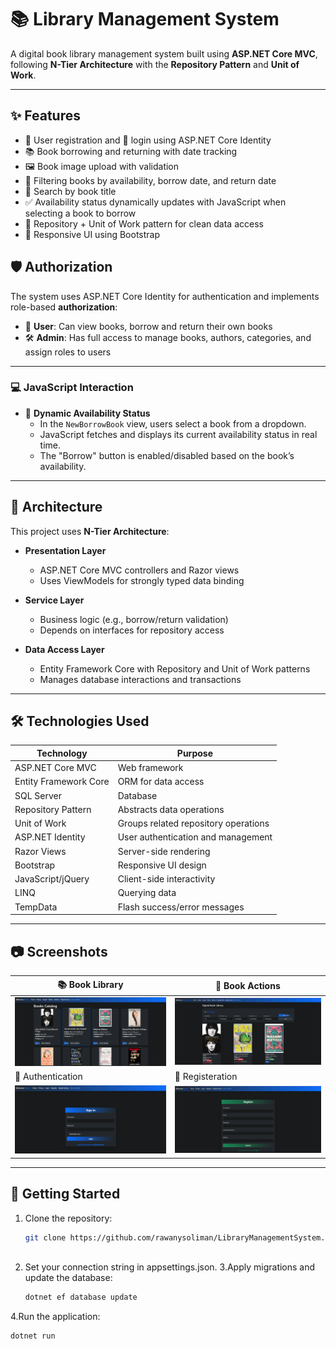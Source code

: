 # 📚 Library Management System

A digital book library management system built using **ASP.NET Core MVC**, following **N-Tier Architecture** with the **Repository Pattern** and **Unit of Work**.

---

## ✨ Features

- 📝 User registration and 🔐 login using ASP.NET Core Identity
- 📚 Book borrowing and returning with date tracking
- 🖼️ Book image upload with validation
- 📅 Filtering books by availability, borrow date, and return date
- 🔎 Search by book title
- ✅ Availability status dynamically updates with JavaScript when selecting a book to borrow
- 🧰 Repository + Unit of Work pattern for clean data access
- 🎨 Responsive UI using Bootstrap

## 🛡️ Authorization

The system uses ASP.NET Core Identity for authentication and implements role-based **authorization**:
- 👤 **User**: Can view books, borrow and return their own books
- 🛠️ **Admin**: Has full access to manage books, authors, categories, and assign roles to users


---

### 💻 JavaScript Interaction
- 🧠 **Dynamic Availability Status**
  - In the `NewBorrowBook` view, users select a book from a dropdown.
  - JavaScript fetches and displays its current availability status in real time.
  - The "Borrow" button is enabled/disabled based on the book’s availability.

---

## 🧱 Architecture

This project uses **N-Tier Architecture**:

- **Presentation Layer**
  - ASP.NET Core MVC controllers and Razor views
  - Uses ViewModels for strongly typed data binding

- **Service Layer**
  - Business logic (e.g., borrow/return validation)
  - Depends on interfaces for repository access

- **Data Access Layer**
  - Entity Framework Core with Repository and Unit of Work patterns
  - Manages database interactions and transactions

---

## 🛠️ Technologies Used

| Technology           | Purpose                                |
|----------------------|-----------------------------------------|
| ASP.NET Core MVC     | Web framework                          |
| Entity Framework Core| ORM for data access                    |
| SQL Server           | Database                               |
| Repository Pattern   | Abstracts data operations              |
| Unit of Work         | Groups related repository operations   |
| ASP.NET Identity     | User authentication and management     |
| Razor Views          | Server-side rendering                  |
| Bootstrap            | Responsive UI design                   |
| JavaScript/jQuery    | Client-side interactivity              |
| LINQ                 | Querying data                         |
| TempData             | Flash success/error messages           |

---

## 📷 Screenshots

| 📚 Book Library | 📖 Book Actions |
|----------------|----------------|
| ![Book List](imgs/img1.png) | ![Borrow/Return](imgs/img2.png) |
| 🔐 Authentication |📝 Registeration
| ![Login](imgs/img3.png) | ![Register](imgs/img4.png) |


---

## 📌 Getting Started

1. Clone the repository:
   ```bash
   git clone https://github.com/rawanysoliman/LibraryManagementSystem.git
  

2. Set your connection string in appsettings.json.
3.Apply migrations and update the database:
   ```bash
   dotnet ef database update
4.Run the application:
   ```bash
   dotnet run
